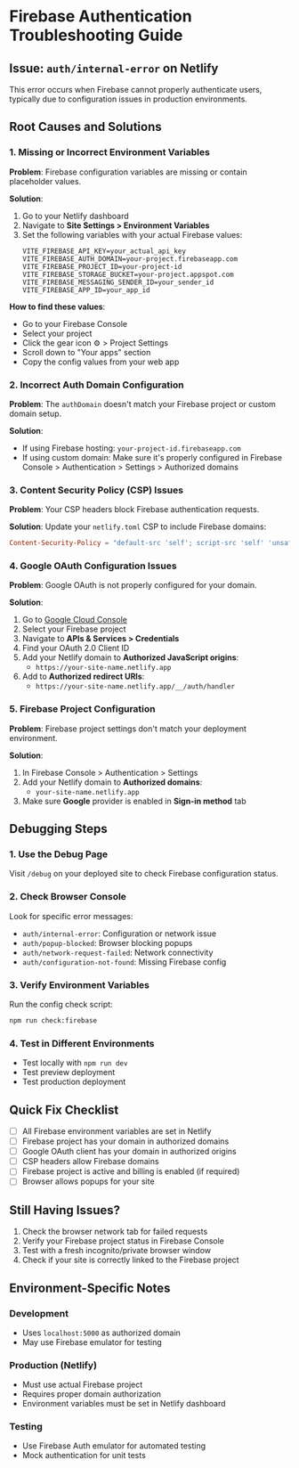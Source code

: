 # Firebase Authentication Troubleshooting Guide

## Issue: `auth/internal-error` on Netlify

This error occurs when Firebase cannot properly authenticate users, typically due to configuration issues in production environments.

## Root Causes and Solutions

### 1. Missing or Incorrect Environment Variables

**Problem**: Firebase configuration variables are missing or contain placeholder values.

**Solution**: 
1. Go to your Netlify dashboard
2. Navigate to **Site Settings > Environment Variables**
3. Set the following variables with your actual Firebase values:
   ```
   VITE_FIREBASE_API_KEY=your_actual_api_key
   VITE_FIREBASE_AUTH_DOMAIN=your-project.firebaseapp.com
   VITE_FIREBASE_PROJECT_ID=your-project-id
   VITE_FIREBASE_STORAGE_BUCKET=your-project.appspot.com
   VITE_FIREBASE_MESSAGING_SENDER_ID=your_sender_id
   VITE_FIREBASE_APP_ID=your_app_id
   ```

**How to find these values**:
- Go to your Firebase Console
- Select your project
- Click the gear icon ⚙️ > Project Settings
- Scroll down to "Your apps" section
- Copy the config values from your web app

### 2. Incorrect Auth Domain Configuration

**Problem**: The `authDomain` doesn't match your Firebase project or custom domain setup.

**Solution**:
- If using Firebase hosting: `your-project-id.firebaseapp.com`
- If using custom domain: Make sure it's properly configured in Firebase Console > Authentication > Settings > Authorized domains

### 3. Content Security Policy (CSP) Issues

**Problem**: Your CSP headers block Firebase authentication requests.

**Solution**: Update your `netlify.toml` CSP to include Firebase domains:
```toml
Content-Security-Policy = "default-src 'self'; script-src 'self' 'unsafe-inline' 'unsafe-eval' https://*.googleapis.com https://*.gstatic.com https://apis.google.com; connect-src 'self' https://*.googleapis.com https://*.firebase.googleapis.com https://*.firebaseio.com https://identitytoolkit.googleapis.com https://securetoken.googleapis.com https://accounts.google.com; frame-src https://accounts.google.com;"
```

### 4. Google OAuth Configuration Issues

**Problem**: Google OAuth is not properly configured for your domain.

**Solution**:
1. Go to [Google Cloud Console](https://console.cloud.google.com/)
2. Select your Firebase project
3. Navigate to **APIs & Services > Credentials**
4. Find your OAuth 2.0 Client ID
5. Add your Netlify domain to **Authorized JavaScript origins**:
   - `https://your-site-name.netlify.app`
6. Add to **Authorized redirect URIs**:
   - `https://your-site-name.netlify.app/__/auth/handler`

### 5. Firebase Project Configuration

**Problem**: Firebase project settings don't match your deployment environment.

**Solution**:
1. In Firebase Console > Authentication > Settings
2. Add your Netlify domain to **Authorized domains**:
   - `your-site-name.netlify.app`
3. Make sure **Google** provider is enabled in **Sign-in method** tab

## Debugging Steps

### 1. Use the Debug Page
Visit `/debug` on your deployed site to check Firebase configuration status.

### 2. Check Browser Console
Look for specific error messages:
- `auth/internal-error`: Configuration or network issue
- `auth/popup-blocked`: Browser blocking popups
- `auth/network-request-failed`: Network connectivity
- `auth/configuration-not-found`: Missing Firebase config

### 3. Verify Environment Variables
Run the config check script:
```bash
npm run check:firebase
```

### 4. Test in Different Environments
- Test locally with `npm run dev`
- Test preview deployment
- Test production deployment

## Quick Fix Checklist

- [ ] All Firebase environment variables are set in Netlify
- [ ] Firebase project has your domain in authorized domains
- [ ] Google OAuth client has your domain in authorized origins
- [ ] CSP headers allow Firebase domains
- [ ] Firebase project is active and billing is enabled (if required)
- [ ] Browser allows popups for your site

## Still Having Issues?

1. Check the browser network tab for failed requests
2. Verify your Firebase project status in Firebase Console
3. Test with a fresh incognito/private browser window
4. Check if your site is correctly linked to the Firebase project

## Environment-Specific Notes

### Development
- Uses `localhost:5000` as authorized domain
- May use Firebase emulator for testing

### Production (Netlify)
- Must use actual Firebase project
- Requires proper domain authorization
- Environment variables must be set in Netlify dashboard

### Testing
- Use Firebase Auth emulator for automated testing
- Mock authentication for unit tests
